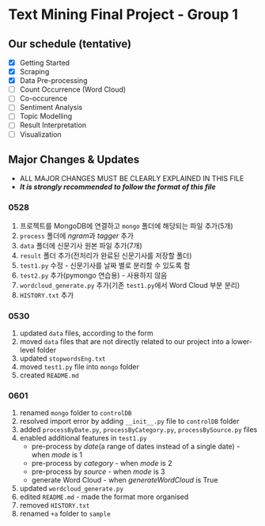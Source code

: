 ﻿# Text Mining Final Project - Group 1

## Our schedule (tentative)
- [x] Getting Started
- [x] Scraping
- [x] Data Pre-processing
- [ ] Count Occurrence (Word Cloud)
- [ ] Co-occurence
- [ ] Sentiment Analysis
- [ ] Topic Modelling
- [ ] Result Interpretation
- [ ] Visualization

## Major Changes & Updates
*  ALL MAJOR CHANGES MUST BE CLEARLY EXPLAINED IN THIS FILE
* ***It is strongly recommended to follow the format of this file***

### 0528
1. 프로젝트를 MongoDB에 연결하고 `mongo` 폴더에 해당되는 파일 추가(5개)
1. `process` 폴더에 *ngram*과 *tagger* 추가
1. `data` 폴더에 신문기사 원본 파일 추가(7개)
1. `result` 폴더 추가(전처리가 완료된 신문기사를 저장할 폴더)
1. `test1.py` 수정 - 신문기사를 날짜 별로 분리할 수 있도록 함
1. `test2.py` 추가(pymongo 연습용) - 사용하지 않음
1. `wordcloud_generate.py` 추가(기존 `test1.py`에서 Word Cloud 부분 분리)
1. `HISTORY.txt` 추가

### 0530
1. updated `data` files, according to the form
1. moved `data` files that are not directly related to our project into a lower-level folder
1. updated `stopwordsEng.txt`
1. moved `test1.py` file into `mongo` folder
1. created `README.md`

### 0601
1. renamed `mongo` folder to `controlDB`
1. resolved import error by adding `__init__.py` file to `controlDB` folder
1. added `processByDate.py`, `processByCategory.py`, `processBySource.py` files
1. enabled additional features in `test1.py`
   * pre-process by *date*(a range of dates instead of a single date) - when *mode* is 1
   * pre-process by *category* - when *mode* is 2
   * pre-process by *source* - when *mode* is 3
   * generate Word Cloud - when *generateWordCloud* is True
1. updated `wordcloud_generate.py`
1. edited `README.md` - made the format more organised
1. removed `HISTORY.txt`
1. renamed `+a` folder to `sample`